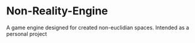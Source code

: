 # Non-Reality-Engine
A game engine designed for created non-euclidian spaces. Intended as a personal project
